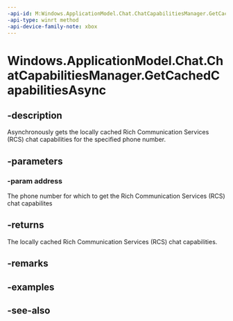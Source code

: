 ```yaml
---
-api-id: M:Windows.ApplicationModel.Chat.ChatCapabilitiesManager.GetCachedCapabilitiesAsync(System.String)
-api-type: winrt method
-api-device-family-note: xbox
---
```


<!-- Method syntax
public Windows.Foundation.IAsyncOperation<Windows.ApplicationModel.Chat.ChatCapabilities> GetCachedCapabilitiesAsync(System.String address)
-->

# Windows.ApplicationModel.Chat.ChatCapabilitiesManager.GetCachedCapabilitiesAsync

## -description
Asynchronously gets the locally cached Rich Communication Services (RCS) chat capabilities for the specified phone number.

## -parameters
### -param address
The phone number for which to get the Rich Communication Services (RCS) chat capabilites

## -returns
The locally cached Rich Communication Services (RCS) chat capabilities.

## -remarks

## -examples

## -see-also
